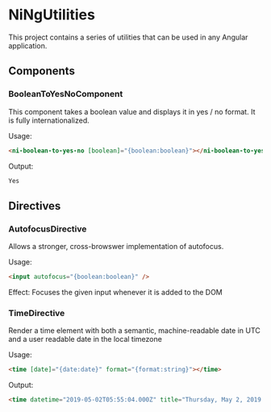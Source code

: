 # NiNgUtilities

This project contains a series of utilities that can be used in any Angular application.

## Components

### BooleanToYesNoComponent

This component takes a boolean value and displays it in yes / no format. It is fully internationalized.

Usage:

```html
<ni-boolean-to-yes-no [boolean]="{boolean:boolean}"></ni-boolean-to-yes-no>
```

Output:
```html
Yes
```


## Directives

### AutofocusDirective

Allows a stronger, cross-browswer implementation of autofocus.

Usage: 

```html
<input autofocus="{boolean:boolean}" />
```

Effect:
Focuses the given input whenever it is added to the DOM

### TimeDirective

Render a time element with both a semantic, machine-readable date in UTC and a user readable date in the local timezone

Usage: 

```html
<time [date]="{date:date}" format="{format:string}"></time>
```

Output:

```html
<time datetime="2019-05-02T05:55:04.000Z" title="Thursday, May 2, 2019 at 5:55:04 AM GMT+00:00">5/1/19</time>
```